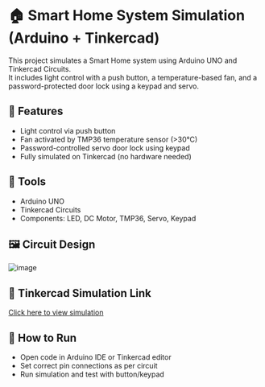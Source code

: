 # 🏠 Smart Home System Simulation (Arduino + Tinkercad)

This project simulates a Smart Home system using Arduino UNO and Tinkercad Circuits.  
It includes light control with a push button, a temperature-based fan, and a password-protected door lock using a keypad and servo.

## 🔧 Features
- Light control via push button
- Fan activated by TMP36 temperature sensor (>30°C)
- Password-controlled servo door lock using keypad
- Fully simulated on Tinkercad (no hardware needed)

## 🧰 Tools
- Arduino UNO
- Tinkercad Circuits
- Components: LED, DC Motor, TMP36, Servo, Keypad

## 🖼️ Circuit Design
![image](https://github.com/user-attachments/assets/c8f5f777-3ff9-4420-b43f-af33174f31f8)

## 🔗 Tinkercad Simulation Link
[Click here to view simulation]([https://www.tinkercad.com/...your-link...](https://www.tinkercad.com/things/1oi94sTVNqL-smart-home-system/editel?returnTo=https%3A%2F%2Fwww.tinkercad.com%2Fdashboard))

## 📄 How to Run
- Open code in Arduino IDE or Tinkercad editor
- Set correct pin connections as per circuit
- Run simulation and test with button/keypad
